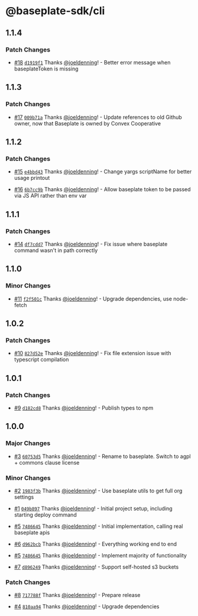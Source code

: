 # @baseplate-sdk/cli

## 1.1.4

### Patch Changes

- [#18](https://github.com/ConvexCooperative/baseplate-cli/pull/18) [`d1919f1`](https://github.com/ConvexCooperative/baseplate-cli/commit/d1919f1d40bbfcc96e6d6a7002f8e37977b8b928) Thanks [@joeldenning](https://github.com/joeldenning)! - Better error message when baseplateToken is missing

## 1.1.3

### Patch Changes

- [#17](https://github.com/ConvexCooperative/baseplate-cli/pull/17) [`009b71a`](https://github.com/ConvexCooperative/baseplate-cli/commit/009b71a4f52557b4aad9255d21adcf6e3637b912) Thanks [@joeldenning](https://github.com/joeldenning)! - Update references to old Github owner, now that Baseplate is owned by Convex Cooperative

## 1.1.2

### Patch Changes

- [#15](https://github.com/ConvexCooperative/baseplate-cli/pull/15) [`e4bbd43`](https://github.com/ConvexCooperative/baseplate-cli/commit/e4bbd435ff58b4d2c596e965eff715a6e99948c6) Thanks [@joeldenning](https://github.com/joeldenning)! - Change yargs scriptName for better usage printout

- [#16](https://github.com/ConvexCooperative/baseplate-cli/pull/16) [`6b7cc9b`](https://github.com/ConvexCooperative/baseplate-cli/commit/6b7cc9bb9a89717bb8e35c641db91534bfe1b056) Thanks [@joeldenning](https://github.com/joeldenning)! - Allow baseplate token to be passed via JS API rather than env var

## 1.1.1

### Patch Changes

- [#14](https://github.com/ConvexCooperative/baseplate-cli/pull/14) [`df7cdd7`](https://github.com/ConvexCooperative/baseplate-cli/commit/df7cdd79a591e1f3ce92e2a77881cc9b04a88452) Thanks [@joeldenning](https://github.com/joeldenning)! - Fix issue where baseplate command wasn't in path correctly

## 1.1.0

### Minor Changes

- [#11](https://github.com/ConvexCooperative/baseplate-cli/pull/11) [`f2f501c`](https://github.com/ConvexCooperative/baseplate-cli/commit/f2f501cd4c5ed2df8bad1a0d3c1b7da428228934) Thanks [@joeldenning](https://github.com/joeldenning)! - Upgrade dependencies, use node-fetch

## 1.0.2

### Patch Changes

- [#10](https://github.com/ConvexCooperative/baseplate-cli/pull/10) [`827d52e`](https://github.com/ConvexCooperative/baseplate-cli/commit/827d52e0d63e910c4d4fba22769545ff8cc7ae1c) Thanks [@joeldenning](https://github.com/joeldenning)! - Fix file extension issue with typescript compilation

## 1.0.1

### Patch Changes

- [#9](https://github.com/ConvexCooperative/baseplate-cli/pull/9) [`d182cd8`](https://github.com/ConvexCooperative/baseplate-cli/commit/d182cd845805fc05865dfb00db5135d1901cfe02) Thanks [@joeldenning](https://github.com/joeldenning)! - Publish types to npm

## 1.0.0

### Major Changes

- [#3](https://github.com/ConvexCooperative/baseplate-cli/pull/3) [`60753d5`](https://github.com/ConvexCooperative/baseplate-cli/commit/60753d5465d6aa5b31f62b76d25af0fcad8d44c6) Thanks [@joeldenning](https://github.com/joeldenning)! - Rename to baseplate. Switch to agpl + commons clause license

### Minor Changes

- [#2](https://github.com/ConvexCooperative/baseplate-cli/pull/2) [`1983f3b`](https://github.com/ConvexCooperative/baseplate-cli/commit/1983f3b33c8ef5b7249cc5240ac209ff093d4d8f) Thanks [@joeldenning](https://github.com/joeldenning)! - Use baseplate utils to get full org settings

- [#1](https://github.com/ConvexCooperative/baseplate-cli/pull/1) [`049b897`](https://github.com/ConvexCooperative/baseplate-cli/commit/049b897d80cedd6e8d2d23d0257e016f2a8bed2e) Thanks [@joeldenning](https://github.com/joeldenning)! - Initial project setup, including starting deploy command

- [#5](https://github.com/ConvexCooperative/baseplate-cli/pull/5) [`7486645`](https://github.com/ConvexCooperative/baseplate-cli/commit/74866450e72d1a0d7beab5c80f294565f3c40c6e) Thanks [@joeldenning](https://github.com/joeldenning)! - Initial implementation, calling real baseplate apis

- [#6](https://github.com/ConvexCooperative/baseplate-cli/pull/6) [`d962bcb`](https://github.com/ConvexCooperative/baseplate-cli/commit/d962bcb43cadd2195fe28a1e0e72d7ffe4ae0d92) Thanks [@joeldenning](https://github.com/joeldenning)! - Everything working end to end

- [#5](https://github.com/ConvexCooperative/baseplate-cli/pull/5) [`7486645`](https://github.com/ConvexCooperative/baseplate-cli/commit/74866450e72d1a0d7beab5c80f294565f3c40c6e) Thanks [@joeldenning](https://github.com/joeldenning)! - Implement majority of functionality

- [#7](https://github.com/ConvexCooperative/baseplate-cli/pull/7) [`d896249`](https://github.com/ConvexCooperative/baseplate-cli/commit/d896249c3f4225696d4eecbd931078345a6831f2) Thanks [@joeldenning](https://github.com/joeldenning)! - Support self-hosted s3 buckets

### Patch Changes

- [#8](https://github.com/ConvexCooperative/baseplate-cli/pull/8) [`717788f`](https://github.com/ConvexCooperative/baseplate-cli/commit/717788f80f922327ba36f2482c3a06d9d82b4b90) Thanks [@joeldenning](https://github.com/joeldenning)! - Prepare release

- [#4](https://github.com/ConvexCooperative/baseplate-cli/pull/4) [`810aa94`](https://github.com/ConvexCooperative/baseplate-cli/commit/810aa94c5752776b81477cf4f584a93199a01c97) Thanks [@joeldenning](https://github.com/joeldenning)! - Upgrade dependencies
